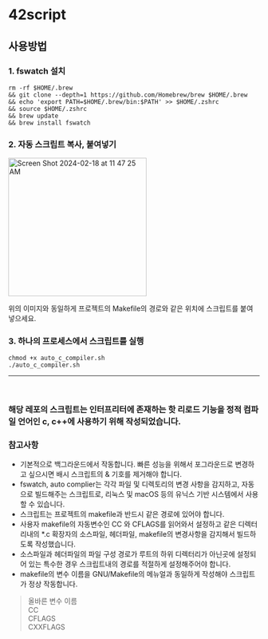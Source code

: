 # 42script

## 사용방법

### 1. fswatch 설치
``` shell
rm -rf $HOME/.brew
&& git clone --depth=1 https://github.com/Homebrew/brew $HOME/.brew
&& echo 'export PATH=$HOME/.brew/bin:$PATH' >> $HOME/.zshrc
&& source $HOME/.zshrc
&& brew update
&& brew install fswatch
```

### 2. 자동 스크립트 복사, 붙여넣기
<img width="277" alt="Screen Shot 2024-02-18 at 11 47 25 AM" src="https://github.com/JaeJunday/42script/assets/109643814/bcce6d99-8bf0-4523-8684-b04aa73aae6a">

위의 이미지와 동일하게 프로젝트의 Makefile의 경로와 같은 위치에 스크립트를 붙여 넣으세요.

### 3. 하나의 프로세스에서 스크립트를 실행
``` shell
chmod +x auto_c_compiler.sh
./auto_c_compiler.sh
```
 <hr>
 <br>
 
### 해당 레포의 스크립트는 인터프리터에 존재하는 핫 리로드  기능을 정적 컴파일 언어인 c, c++에 사용하기 위해 작성되었습니다.

### 참고사항
* 기본적으로 백그라운드에서 작동합니다. 빠른 성능을 위해서 포그라운드로 변경하고 싶으시면 배시 스크립트의 & 기호를 제거해야 합니다.
* fswatch, auto complier는 각각 파일 및 디렉토리의 변경 사항을 감지하고, 자동으로 빌드해주는 스크립트로, 리눅스 및 macOS 등의 유닉스 기반 시스템에서 사용할 수 있습니다.
* 스크립트는 프로젝트의 makefile과 반드시 같은 경로에 있어야 합니다. 
* 사용자 makefile의 자동변수인 CC 와 CFLAGS를 읽어와서 설정하고 같은 디렉터리내의 *.c 확장자의 소스파일, 헤더파일, makefile의 변경사항을 감지해서 빌드하도록 작성했습니다.
* 소스파일과 헤더파일의 파일 구성 경로가 루트의 하위 디렉터리가 아닌곳에 설정되어 있는 특수한 경우 스크립트내의 경로를 적절하게 설정해주어야 합니다.
* makefile의 변수 이름을 GNU/Makefile의 메뉴얼과 동일하게 작성해야 스크립트가 정상 작동합니다.

> 올바른 변수 이름 <br>
CC <br>
CFLAGS <br>
CXXFLAGS

